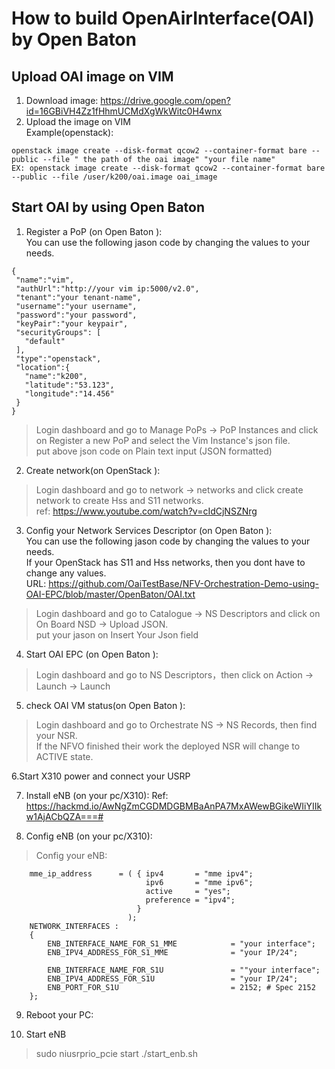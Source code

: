 # How to build OpenAirInterface(OAI) by Open Baton

## Upload OAI image on VIM
1. Download image: https://drive.google.com/open?id=16GBiVH4Zz1fHhmUCMdXgWkWitc0H4wnx
2. Upload the image on VIM <br/> Example(openstack): <br/>
~~~
openstack image create --disk-format qcow2 --container-format bare --public --file " the path of the oai image" "your file name" 
EX: openstack image create --disk-format qcow2 --container-format bare --public --file /user/k200/oai.image oai_image 
~~~
 
## Start OAI by using Open Baton

1. Register a PoP (on Open Baton ):<br/> You can use the following jason code by changing the values to your needs.
 ~~~
 {
  "name":"vim",
  "authUrl":"http://your vim ip:5000/v2.0",
  "tenant":"your tenant-name",
  "username":"your username",
  "password":"your password",
  "keyPair":"your keypair",
  "securityGroups": [
    "default"
  ],
  "type":"openstack",
  "location":{
    "name":"k200",
    "latitude":"53.123",
    "longitude":"14.456"
  }
}
 ~~~
 > Login dashboard and go to Manage PoPs -> PoP Instances and click on Register a new PoP and select the Vim Instance's json file.<br />
 put above json code on Plain text input (JSON formatted)
 
2. Create network(on OpenStack ):
> Login dashboard and go to network -> networks and click create network to create Hss and S11 networks.<br/>
ref: https://www.youtube.com/watch?v=cIdCjNSZNrg

3. Config your Network Services Descriptor (on Open Baton ): <br/> You can use the following jason code by changing the values to your needs.<br/> If your OpenStack has S11 and Hss networks, then you dont have to change any values.<br/>
URL: https://github.com/OaiTestBase/NFV-Orchestration-Demo-using-OAI-EPC/blob/master/OpenBaton/OAI.txt
 > Login dashboard and go to Catalogue -> NS Descriptors and click on On Board NSD -> Upload JSON.<br/>
 put your jason on Insert Your Json field

4. Start OAI EPC (on Open Baton ):
>Login dashboard and go to NS Descriptors，then click on Action -> Launch -> Launch

5. check OAI VM status(on Open Baton ):
>Login dashboard and go to Orchestrate NS -> NS Records, then find your NSR.<br/> If the NFVO finished their work the deployed NSR will change to ACTIVE state.

6.Start X310 power and connect your USRP

7. Install eNB (on your pc/X310):
Ref: https://hackmd.io/AwNgZmCGDMDGBMBaAnPA7MxAWewBGikeWIiYIIkw1AjACbQZA===#

8. Config eNB (on your pc/X310):
>Config your eNB:
~~~
    mme_ip_address      = ( { ipv4       = "mme ipv4";
                              ipv6       = "mme ipv6";
                              active     = "yes";
                              preference = "ipv4";
                            }
                          );
    NETWORK_INTERFACES :
    {
        ENB_INTERFACE_NAME_FOR_S1_MME            = "your interface";
        ENB_IPV4_ADDRESS_FOR_S1_MME              = "your IP/24";

        ENB_INTERFACE_NAME_FOR_S1U               = ""your interface";
        ENB_IPV4_ADDRESS_FOR_S1U                 = "your IP/24";
        ENB_PORT_FOR_S1U                         = 2152; # Spec 2152
    };
~~~

9. Reboot your PC:

10. Start eNB
>sudo niusrprio_pcie start
>./start_enb.sh




